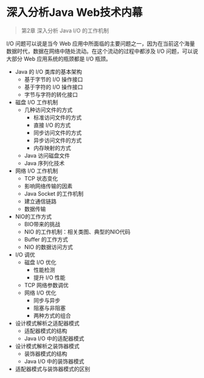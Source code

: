 #   深入分析Java Web技术内幕

>   第2章 深入分析 Java I/O 的工作机制

I/O 问题可以说是当今 Web 应用中所面临的主要问题之一，因为在当前这个海量数据时代，数据在网络中随处流动。在这个流动的过程中都涉及 I/O 问题，可以说大部分 Web 应用系统的瓶颈都是 I/O 瓶颈。

-   Java 的 I/O 类库的基本架构
    -   基于字节的 I/O 操作接口
    -   基于字符的 I/O 操作接口
    -   字节与字符的转化接口
-   磁盘 I/O 工作机制
    -   几种访问文件的方式
        -   标准访问文件的方式
        -   直接 I/O 的方式
        -   同步访问文件的方式
        -   异步访问文件的方式
        -   内存映射的方式
    -   Java 访问磁盘文件
    -   Java 序列化技术
-   网络 I/O 工作机制
    -   TCP 状态变化
    -   影响网络传输的因素
    -   Java Socket 的工作机制
    -   建立通信链路
    -   数据传输
-   NIO的工作方式
    -   BIO带来的挑战
    -   NIO 的工作机制：相关类图、典型的NIO代码
    -   Buffer 的工作方式
    -   NIO 的数据访问方式
-   I/O 调优
    -   磁盘 I/O 优化
        -   性能检测
        -   提升 I/O 性能
    -   TCP 网络参数调优
    -   网络 I/O 优化
        -   同步与异步
        -   阻塞与非阻塞
        -   两种方式的组合
-   设计模式解析之适配器模式
    -   适配器模式的结构
    -   Java I/O 中的适配器模式
-   设计模式解析之装饰器模式
    -   装饰器模式的结构
    -   Java I/O 中的装饰器模式
-   适配器模式与装饰器模式的区别




